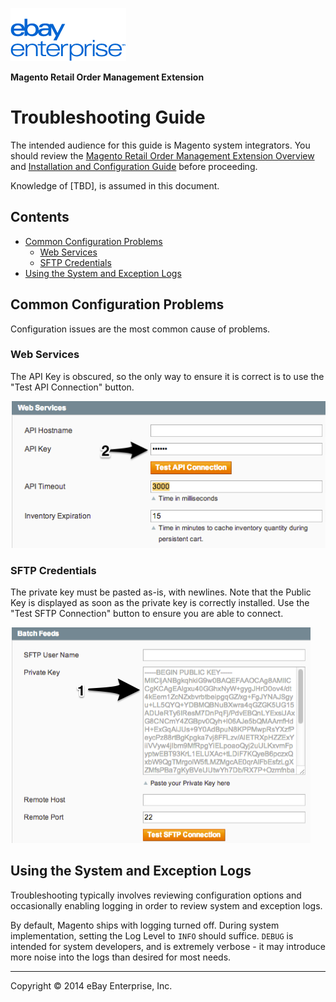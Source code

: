 ![eBay Enterprise](static/logo-vert.png)

**Magento Retail Order Management Extension**
# Troubleshooting Guide

The intended audience for this guide is Magento system integrators. You should review the [Magento Retail Order Management Extension Overview](OVERVIEW.md) and [Installation and Configuration Guide](INSTALL.md) before proceeding.

Knowledge of [TBD], is assumed in this document.

## Contents

- [Common Configuration Problems](#common-configuration-problems)
  - [Web Services](#web-services)
  - [SFTP Credentials](#sftp-credentials)
- [Using the System and Exception Logs](#using-the-system-and-exception-logs)

## Common Configuration Problems

Configuration issues are the most common cause of problems.

### Web Services

The API Key is obscured, so the only way to ensure it is correct is to use the "Test API Connection" button.

![ts-webservices](static/rom-ts-webservices-config.png)

### SFTP Credentials

The private key must be pasted as-is, with newlines. Note that the Public Key is displayed as soon as the private key is correctly installed. Use the "Test SFTP Connection" button to ensure you are able to connect.

![ts-privatekey](static/rom-ts-privatekey-config.png)


## Using the System and Exception Logs

Troubleshooting typically involves reviewing configuration options and occasionally enabling logging in order to review system and exception logs.

By default, Magento ships with logging turned off. During system implementation, setting the Log Level to `INFO` should suffice. `DEBUG` is intended for system developers, and is extremely verbose - it may introduce more noise into the logs than desired for most needs.

- - -
Copyright © 2014 eBay Enterprise, Inc.
